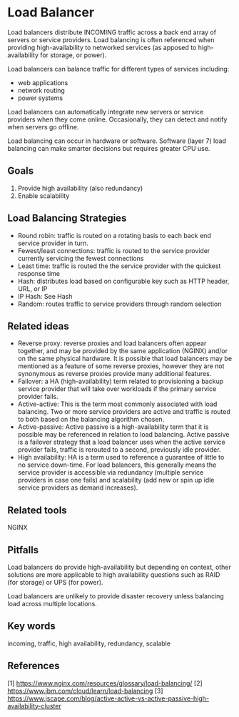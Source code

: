 # Load Balancer

Load balancers distribute INCOMING traffic across a back end array of servers or service providers. Load balancing is often referenced when providing high-availability to networked services (as apposed to high-availability for storage, or power).

Load balancers can balance traffic for different types of services including:
* web applications
* network routing
* power systems

Load balancers can automatically integrate new servers or service providers when they come online. Occasionally, they can detect and notify when servers go offline.

Load balancing can occur in hardware or software. Software (layer 7) load balancing can make smarter decisions but requires greater CPU use.

## Goals

1. Provide high availability (also redundancy)
2. Enable scalability

## Load Balancing Strategies

* Round robin: traffic is routed on a rotating basis to each back end service provider in turn.
* Fewest/least connections: traffic is routed to the service provider currently servicing the fewest connections
* Least time: traffic is routed the the service provider with the quickest response time
* Hash: distributes load based on configurable key such as HTTP header, URL, or IP
* IP Hash: See Hash
* Random: routes traffic to service providers through random selection

## Related ideas

* Reverse proxy: reverse proxies and load balancers often appear together, and may be provided by the same application (NGINX) and/or on the same physical hardware. It is possible that load balancers may be mentioned as a feature of some reverse proxies, however they are not synonymous as reverse proxies provide many additional features.
* Failover: a HA (high-availability) term related to provisioning a backup service provider that will take over workloads if the primary service provider fails.
* Active-active: This is the term most commonly associated with load balancing. Two or more service providers are active and traffic is routed to both based on the balancing algorithm chosen.
* Active-passive: Active passive is a high-availability term that it is possible may be referenced in relation to load balancing. Active passive is a failover strategy that a load balancer uses when the active service provider fails, traffic is rerouted to a second, previously idle provider.
* High availability: HA is a term used to reference a guarantee of little to no service down-time. For load balancers, this generally means the service provider is accessible via redundancy (multiple service providers in case one fails) and scalability (add new or spin up idle service providers as demand increases).

## Related tools

NGINX

## Pitfalls

Load balancers do provide high-availability but depending on context, other solutions are more applicable to high availability questions such as RAID (for storage) or UPS (for power).

Load balancers are unlikely to provide disaster recovery unless balancing load across multiple locations.

## Key words

incoming, traffic, high availability, redundancy, scalable

## References
[1] https://www.nginx.com/resources/glossary/load-balancing/
[2] https://www.ibm.com/cloud/learn/load-balancing
[3] https://www.jscape.com/blog/active-active-vs-active-passive-high-availability-cluster